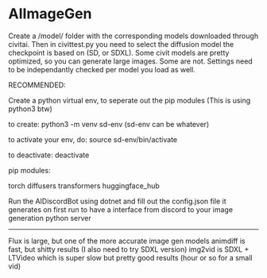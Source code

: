 # AIImageGen
Create a /model/ folder with the corresponding models downloaded through civitai. Then in civittest.py you need to select the diffusion model the checkpoint is based on (SD, or SDXL).
Some civit models are pretty optimized, so you can generate large images. Some are not. Settings need to be independantly checked per model you load as well.

RECOMMENDED:

Create a python virtual env, to seperate out the pip modules (This is using python3 btw)

to create:
python3 -m venv sd-env (sd-env can be whatever)

to activate your env, do:
source sd-env/bin/activate

to deactivate:
deactivate


pip modules:

torch
diffusers
transformers
huggingface_hub


Run the AIDiscordBot using dotnet and fill out the config.json file it generates on first run to have a interface from discord to your image generation python server

------------------------

Flux is large, but one of the more accurate image gen models
animdiff is fast, but shitty results (I also need to try SDXL version)
img2vid is SDXL + LTVideo which is super slow but pretty good results (hour or so for a small vid)